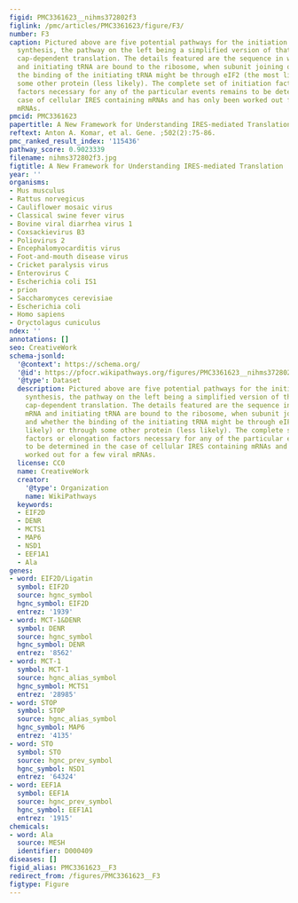 ```yaml
---
figid: PMC3361623__nihms372802f3
figlink: /pmc/articles/PMC3361623/figure/F3/
number: F3
caption: Pictured above are five potential pathways for the initiation of protein
  synthesis, the pathway on the left being a simplified version of that seen in  for
  cap-dependent translation. The details featured are the sequence in which the mRNA
  and initiating tRNA are bound to the ribosome, when subunit joining occurs and whether
  the binding of the initiating tRNA might be through eIF2 (the most likely) or through
  some other protein (less likely). The complete set of initiation factors or elongation
  factors necessary for any of the particular events remains to be determined in the
  case of cellular IRES containing mRNAs and has only been worked out for a few viral
  mRNAs.
pmcid: PMC3361623
papertitle: A New Framework for Understanding IRES-mediated Translation.
reftext: Anton A. Komar, et al. Gene. ;502(2):75-86.
pmc_ranked_result_index: '115436'
pathway_score: 0.9023339
filename: nihms372802f3.jpg
figtitle: A New Framework for Understanding IRES-mediated Translation
year: ''
organisms:
- Mus musculus
- Rattus norvegicus
- Cauliflower mosaic virus
- Classical swine fever virus
- Bovine viral diarrhea virus 1
- Coxsackievirus B3
- Poliovirus 2
- Encephalomyocarditis virus
- Foot-and-mouth disease virus
- Cricket paralysis virus
- Enterovirus C
- Escherichia coli IS1
- prion
- Saccharomyces cerevisiae
- Escherichia coli
- Homo sapiens
- Oryctolagus cuniculus
ndex: ''
annotations: []
seo: CreativeWork
schema-jsonld:
  '@context': https://schema.org/
  '@id': https://pfocr.wikipathways.org/figures/PMC3361623__nihms372802f3.html
  '@type': Dataset
  description: Pictured above are five potential pathways for the initiation of protein
    synthesis, the pathway on the left being a simplified version of that seen in  for
    cap-dependent translation. The details featured are the sequence in which the
    mRNA and initiating tRNA are bound to the ribosome, when subunit joining occurs
    and whether the binding of the initiating tRNA might be through eIF2 (the most
    likely) or through some other protein (less likely). The complete set of initiation
    factors or elongation factors necessary for any of the particular events remains
    to be determined in the case of cellular IRES containing mRNAs and has only been
    worked out for a few viral mRNAs.
  license: CC0
  name: CreativeWork
  creator:
    '@type': Organization
    name: WikiPathways
  keywords:
  - EIF2D
  - DENR
  - MCTS1
  - MAP6
  - NSD1
  - EEF1A1
  - Ala
genes:
- word: EIF2D/Ligatin
  symbol: EIF2D
  source: hgnc_symbol
  hgnc_symbol: EIF2D
  entrez: '1939'
- word: MCT-1&DENR
  symbol: DENR
  source: hgnc_symbol
  hgnc_symbol: DENR
  entrez: '8562'
- word: MCT-1
  symbol: MCT-1
  source: hgnc_alias_symbol
  hgnc_symbol: MCTS1
  entrez: '28985'
- word: STOP
  symbol: STOP
  source: hgnc_alias_symbol
  hgnc_symbol: MAP6
  entrez: '4135'
- word: STO
  symbol: STO
  source: hgnc_prev_symbol
  hgnc_symbol: NSD1
  entrez: '64324'
- word: EEF1A
  symbol: EEF1A
  source: hgnc_prev_symbol
  hgnc_symbol: EEF1A1
  entrez: '1915'
chemicals:
- word: Ala
  source: MESH
  identifier: D000409
diseases: []
figid_alias: PMC3361623__F3
redirect_from: /figures/PMC3361623__F3
figtype: Figure
---
```

